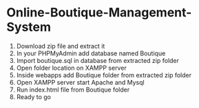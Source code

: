 # Online-Boutique-Management-System

1. Download zip file and extract it
2. In your PHPMyAdmin add database named Boutique
3. Import boutique.sql in database from extracted zip folder
4. Open folder location on XAMPP server
5. Inside webapps add Boutique folder from extracted zip folder
5. Open XAMPP server start Apache and Mysql
6. Run index.html file from Boutique folder
7. Ready to go
